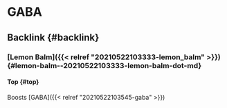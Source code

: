 # GABA


## Backlink {#backlink}


### [Lemon Balm]({{< relref "20210522103333-lemon_balm" >}}) {#lemon-balm--20210522103333-lemon-balm-dot-md}


#### Top {#top}

Boosts [GABA]({{< relref "20210522103545-gaba" >}})

